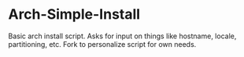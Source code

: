 # Arch-Simple-Install
Basic arch install script. Asks for input on things like hostname, locale, partitioning, etc. Fork to personalize script for own needs.
